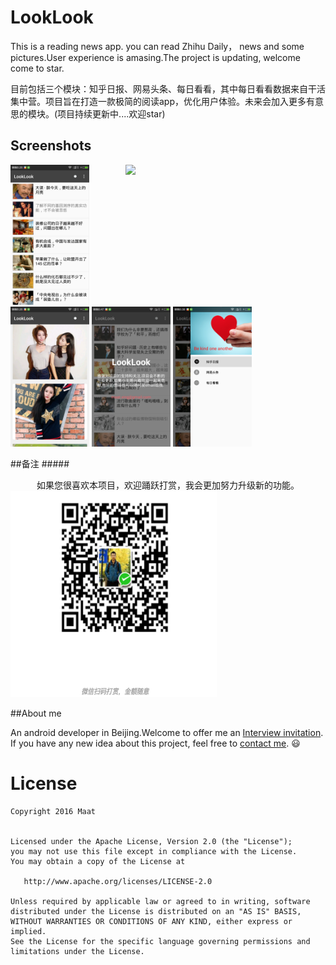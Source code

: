 # LookLook 

This is a reading news app. you can read Zhihu Daily， news and some pictures.User experience is amasing.The project is updating, welcome come to star.


目前包括三个模块：知乎日报、网易头条、每日看看，其中每日看看数据来自干活集中营。项目旨在打造一款极简的阅读app，优化用户体验。未来会加入更多有意思的模块。(项目持续更新中....欢迎star)



## Screenshots
<img src="screenshots/LookLook.gif" width="300" align="right" hspace="20">
<img src="screenshots/zhihu.png" width="25%" />
<img src="screenshots/meizi.png" width="25%" />
<img src="screenshots/about.png" width="25%" />
<img src="screenshots/navigation.png" width="25%" />









##备注
#####<center>如果您很喜欢本项目，欢迎踊跃打赏，我会更加努力升级新的功能。</center>
<img src="screenshots/pay1.png" width="330" height="330" alt="微信扫码、金额随意"/>



##About me

An android developer in Beijing.Welcome to offer me an [Interview invitation](mailto:maat.xing@gmail.com). If you have any new idea about this project, feel free to [contact me](mailto:maat.xing@gmail.com). :smiley:






License
=======

    Copyright 2016 Maat


    Licensed under the Apache License, Version 2.0 (the "License");
    you may not use this file except in compliance with the License.
    You may obtain a copy of the License at

       http://www.apache.org/licenses/LICENSE-2.0

    Unless required by applicable law or agreed to in writing, software
    distributed under the License is distributed on an "AS IS" BASIS,
    WITHOUT WARRANTIES OR CONDITIONS OF ANY KIND, either express or implied.
    See the License for the specific language governing permissions and
    limitations under the License.

